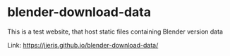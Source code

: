 # blender-download-data
This is a test website, that host static files containing Blender version data

Link: https://jjeris.github.io/blender-download-data/
